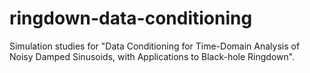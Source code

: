 # ringdown-data-conditioning

Simulation studies for "Data Conditioning for Time-Domain Analysis of Noisy Damped Sinusoids, with Applications to Black-hole Ringdown".
